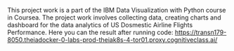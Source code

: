 This project work is a part of the IBM Data Visualization with Python course in Coursea. The project work involves collecting data, creating charts and dashboard for the data analytics of US Dosmestic Airline Flights Performance.
Here you can the result after running code: https://transn179-8050.theiadocker-0-labs-prod-theiak8s-4-tor01.proxy.cognitiveclass.ai/
